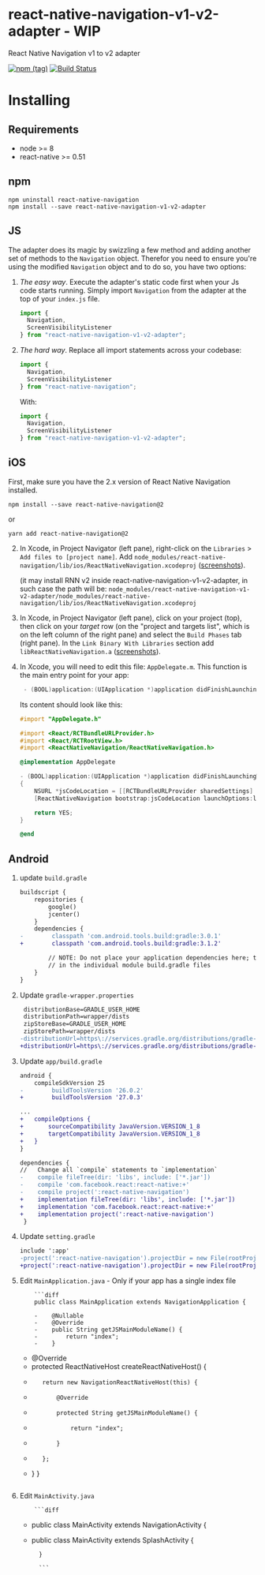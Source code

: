 # react-native-navigation-v1-v2-adapter - WIP

React Native Navigation v1 to v2 adapter

[![npm (tag)](https://img.shields.io/npm/v/react-native-navigation-v1-v2-adapter/latest.svg)](https://github.com/wix-playground/react-native-navigation-v1-v2-adapter#react-native-navigation-v1-v2-adapter---wip)
[![Build Status](https://travis-ci.org/wix-playground/react-native-navigation-v1-v2-adapter.svg?branch=master)](https://travis-ci.org/wix-playground/react-native-navigation-v1-v2-adapter)

# Installing

## Requirements

- node >= 8
- react-native >= 0.51

## npm

```
npm uninstall react-native-navigation
npm install --save react-native-navigation-v1-v2-adapter
```

## JS

The adapter does its magic by swizzling a few method and adding another set of methods to the `Navigation` object. Therefor you need to ensure you're using the modified `Navigation` object and to do so, you have two options:

1.  _The easy way_. Execute the adapter's static code first when your Js code starts running. Simply import `Navigation` from the adapter at the top of your `index.js` file.

    ```js
    import {
      Navigation,
      ScreenVisibilityListener
    } from "react-native-navigation-v1-v2-adapter";
    ```

2.  _The hard way_. Replace all import statements across your codebase:

    ```js
    import {
      Navigation,
      ScreenVisibilityListener
    } from "react-native-navigation";
    ```

    With:

    ```js
    import {
      Navigation,
      ScreenVisibilityListener
    } from "react-native-navigation-v1-v2-adapter";
    ```

## iOS

First, make sure you have the 2.x version of React Native Navigation installed.

```
npm install --save react-native-navigation@2
```

or

```
yarn add react-native-navigation@2
```


2.  In Xcode, in Project Navigator (left pane), right-click on the `Libraries` > `Add files to [project name]`. Add `node_modules/react-native-navigation/lib/ios/ReactNativeNavigation.xcodeproj` ([screenshots](https://facebook.github.io/react-native/docs/linking-libraries-ios.html#manual-linking)).

    (it may install RNN v2 inside react-native-navigation-v1-v2-adapter, in such case the path will be: `node_modules/react-native-navigation-v1-v2-adapter/node_modules/react-native-navigation/lib/ios/ReactNativeNavigation.xcodeproj`

3.  In Xcode, in Project Navigator (left pane), click on your project (top), then click on your _target_ row (on the "project and targets list", which is on the left column of the right pane) and select the `Build Phases` tab (right pane). In the `Link Binary With Libraries` section add `libReactNativeNavigation.a` ([screenshots](https://facebook.github.io/react-native/docs/linking-libraries-ios.html#step-2)).

4.  In Xcode, you will need to edit this file: `AppDelegate.m`. This function is the main entry point for your app:

    ```objectivec
     - (BOOL)application:(UIApplication *)application didFinishLaunchingWithOptions:(NSDictionary *)launchOptions { ... }
    ```

    Its content should look like this:

    ```objectivec
    #import "AppDelegate.h"

    #import <React/RCTBundleURLProvider.h>
    #import <React/RCTRootView.h>
    #import <ReactNativeNavigation/ReactNativeNavigation.h>

    @implementation AppDelegate

    - (BOOL)application:(UIApplication *)application didFinishLaunchingWithOptions:(NSDictionary *)launchOptions
    {
    	NSURL *jsCodeLocation = [[RCTBundleURLProvider sharedSettings] jsBundleURLForBundleRoot:@"index.ios" fallbackResource:nil];
    	[ReactNativeNavigation bootstrap:jsCodeLocation launchOptions:launchOptions];

    	return YES;
    }

    @end
    ```

## Android

1.  update `build.gradle`

    ```diff
    buildscript {
        repositories {
            google()
            jcenter()
        }
        dependencies {
    -        classpath 'com.android.tools.build:gradle:3.0.1'
    +        classpath 'com.android.tools.build:gradle:3.1.2'

            // NOTE: Do not place your application dependencies here; they belong
            // in the individual module build.gradle files
        }
    }
    ```

2.  Update `gradle-wrapper.properties`

    ```diff
     distributionBase=GRADLE_USER_HOME
     distributionPath=wrapper/dists
     zipStoreBase=GRADLE_USER_HOME
     zipStorePath=wrapper/dists
    -distributionUrl=https\://services.gradle.org/distributions/gradle-4.1-all.zip
    +distributionUrl=https\://services.gradle.org/distributions/gradle-4.4-all.zip
    ```

3.  Update `app/build.gradle`

    ```diff
    android {
    	compileSdkVersion 25
    -        buildToolsVersion '26.0.2'
    +        buildToolsVersion '27.0.3'

    ...
    +   compileOptions {
    +       sourceCompatibility JavaVersion.VERSION_1_8
    +       targetCompatibility JavaVersion.VERSION_1_8
    +   }
    }

    dependencies {
    //   Change all `compile` statements to `implementation`
    -    compile fileTree(dir: 'libs', include: ['*.jar'])
    -    compile 'com.facebook.react:react-native:+'
    -    compile project(':react-native-navigation')
    +    implementation fileTree(dir: 'libs', include: ['*.jar'])
    +    implementation 'com.facebook.react:react-native:+'
    +    implementation project(':react-native-navigation')
     }
    ```

4.  Update `setting.gradle`

    ```diff
    include ':app'
    -project(':react-native-navigation').projectDir = new File(rootProject.projectDir, '../node_modules/react-native-navigation/android/app/')
    +project(':react-native-navigation').projectDir = new File(rootProject.projectDir, '../node_modules/react-native-navigation/lib/android/app/')
    ```

5.  Edit `MainApplication.java` - Only if your app has a single index file

        	```diff
        	public class MainApplication extends NavigationApplication {

        	-    @Nullable
        	-    @Override
        	-    public String getJSMainModuleName() {
        	-        return "index";
        	-    }

    - @Override
    - protected ReactNativeHost createReactNativeHost() {
    -        return new NavigationReactNativeHost(this) {
    -            @Override
    -            protected String getJSMainModuleName() {
    -                return "index";
    -            }
    -        };
    - }
      }
      ```

6.  Edit `MainActivity.java`

        	```diff

    - public class MainActivity extends NavigationActivity {

    * public class MainActivity extends SplashActivity {

          	}

          	```
